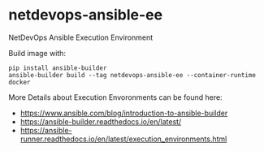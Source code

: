 # netdevops-ansible-ee
NetDevOps Ansible Execution Environment

Build image with:

    pip install ansible-builder
    ansible-builder build --tag netdevops-ansible-ee --container-runtime docker

More Details about Execution Envoronments can be found here:
- https://www.ansible.com/blog/introduction-to-ansible-builder
- https://ansible-builder.readthedocs.io/en/latest/
- https://ansible-runner.readthedocs.io/en/latest/execution_environments.html

